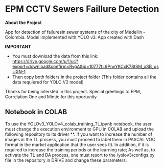 # EPM CCTV Sewers Faillure Detection

**About the Project**

App for detection of failuresin sewer systems of the city of Medellin - Colombia. 
Model implemented with YOLO v3. App created with Dash

**IMPORTANT**

- You must download the data from this link: https://drive.google.com/u/1/uc?export=download&confirm=RvgA&id=10777tL9PnvYKCxK78tSM_xSB_gsUXN-1
- Then copy both folders in the project folder (This folder contains all the data requiered for YOLO V3 model)


Thanks for being intersted in this project. Special greetings to EPM, Correlation One and Mintic for this oportunity.

## Notebook in **COLAB**
To use the YOLOv3_YOLOv4_colab_training_TL.ipynb notebook, the user must change the execution environment to GPU in COLAB and upload the following repository to its driver **. If you want to increase the number of images in the TL process, you must proceed to label them in PASCAL VOC format in the market application that the user sees fit. In addition, if it is required to increase the training periods or the learning rate; As well as, to activate the TL and DA process, one must resort to the /yolov3/configs.py file in the repository in DRIVE and change these parameters.

